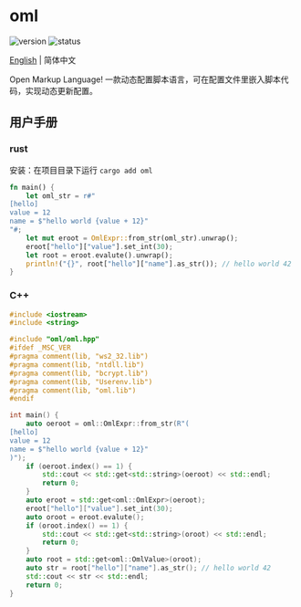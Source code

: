 # oml

![version](https://img.shields.io/badge/dynamic/toml?url=https%3A%2F%2Fraw.githubusercontent.com%2Ffawdlstty%2Foml%2Fmain%2FCargo.toml&query=package.version&label=version)
![status](https://img.shields.io/github/actions/workflow/status/fawdlstty/oml/rust.yml)

[English](README.md) | 简体中文

Open Markup Language! 一款动态配置脚本语言，可在配置文件里嵌入脚本代码，实现动态更新配置。

## 用户手册

### rust

安装：在项目目录下运行 `cargo add oml`

```rust
fn main() {
    let oml_str = r#"
[hello]
value = 12
name = $"hello world {value + 12}"
"#;
    let mut eroot = OmlExpr::from_str(oml_str).unwrap();
    eroot["hello"]["value"].set_int(30);
    let root = eroot.evalute().unwrap();
    println!("{}", root["hello"]["name"].as_str()); // hello world 42
}
```

### C++

```cpp
#include <iostream>
#include <string>

#include "oml/oml.hpp"
#ifdef _MSC_VER
#pragma comment(lib, "ws2_32.lib")
#pragma comment(lib, "ntdll.lib")
#pragma comment(lib, "bcrypt.lib")
#pragma comment(lib, "Userenv.lib")
#pragma comment(lib, "oml.lib")
#endif

int main() {
	auto oeroot = oml::OmlExpr::from_str(R"(
[hello]
value = 12
name = $"hello world {value + 12}"
)");
	if (oeroot.index() == 1) {
		std::cout << std::get<std::string>(oeroot) << std::endl;
		return 0;
	}
	auto eroot = std::get<oml::OmlExpr>(oeroot);
    eroot["hello"]["value"].set_int(30);
	auto oroot = eroot.evalute();
	if (oroot.index() == 1) {
		std::cout << std::get<std::string>(oroot) << std::endl;
		return 0;
	}
	auto root = std::get<oml::OmlValue>(oroot);
	auto str = root["hello"]["name"].as_str(); // hello world 42
	std::cout << str << std::endl;
	return 0;
}
```
